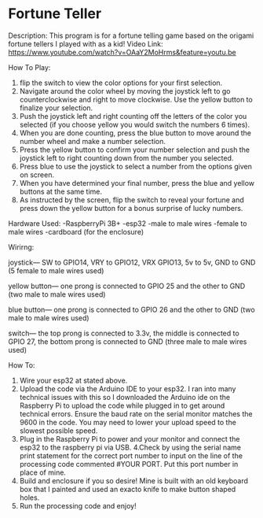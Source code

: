 # Fortune Teller

Description: This program is for a fortune telling game based on the origami fortune tellers I played with as a kid! 
Video Link: https://www.youtube.com/watch?v=OAaY2MoHrms&feature=youtu.be

How To Play:
1. flip the switch to view the color options for your first selection.
2. Navigate around the color wheel by moving the joystick left to go counterclockwise and right to move clockwise. Use the yellow button to finalize your selection. 
3. Push the joystick left and right counting off the letters of the color you selected (if you choose yellow you would switch the numbers 6 times).
4. When you are done counting, press the blue button to move around the number wheel and make a number selection. 
5. Press the yellow button to confirm your number selection and push the joystick left to right counting down from the number you selected. 
6. Press blue to use the joystick to select a number from the options given on screen. 
7. When you have determined your final number, press the blue and yellow buttons at the same time.
8. As instructed by the screen, flip the switch to reveal your fortune and press down the yellow button for a bonus surprise of lucky numbers. 

Hardware Used:
-RaspberryPi 3B+
-esp32
-male to male wires
-female to male wires
-cardboard (for the enclosure)

Wirirng: 

joystick— SW to GPIO14, VRY to GPIO12, VRX GPIO13, 5v to 5v, GND to GND (5 female to male wires used)

yellow button— one prong is connected to GPIO 25 and the other to GND (two male to male wires used)

blue button— one prong is connected to GPIO 26 and the other to GND (two male to male wires used)

switch— the top prong is connected to 3.3v, the middle is connected to GPIO 27, the bottom prong is connected to GND (three male to male wires used)

How To:

1. Wire your esp32 at stated above.
2. Upload the code via the Arduino IDE to your esp32. I ran into many technical issues with this so I downloaded the Arduino ide on the Raspberry Pi to upload the code while plugged in to get around technical errors. Ensure the baud rate on the serial monitor matches the 9600 in the code. You may need to lower your upload speed to the slowest possible speed. 
3. Plug in the Raspberry Pi to power and your monitor and connect the esp32 to the raspberry pi via USB. 
4.Check by using the serial name print statement for the correct port number to input on the line of the processing code commented #YOUR PORT. Put this port number in place of mine. 
5. Build and enclosure if you so desire! Mine is built with an old keyboard box that I painted and used an exacto knife to make button shaped holes.
6. Run the processing code and enjoy!
